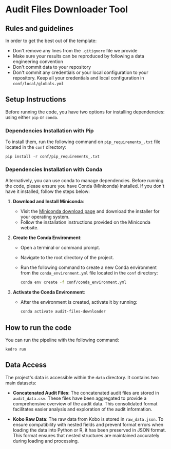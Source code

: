 # Audit Files Downloader Tool

## Rules and guidelines

In order to get the best out of the template:

* Don't remove any lines from the `.gitignore` file we provide
* Make sure your results can be reproduced by following a data engineering convention
* Don't commit data to your repository
* Don't commit any credentials or your local configuration to your repository. Keep all your credentials and local configuration in `conf/local/globals.yml`

## Setup Instructions

Before running the code, you have two options for installing dependencies: using either `pip` or `conda`.

### Dependencies Installation with Pip

To install them, run the following command on `pip_requirements_.txt` file located in the `conf` directory:

```
pip install -r conf/pip_requirements_.txt
```

### Dependencies Installation with Conda

Alternatively, you can use conda to manage dependencies.
Before running the code, please ensure you have Conda (Miniconda) installed. If you don't have it installed, follow the steps below:

1. **Download and Install Miniconda**:
   - Visit the [Miniconda download page](https://docs.conda.io/en/latest/miniconda.html) and download the installer for your operating system.
   - Follow the installation instructions provided on the Miniconda website.

2. **Create the Conda Environment**:
   - Open a terminal or command prompt.
   - Navigate to the root directory of the project.
   - Run the following command to create a new Conda environment from the `conda_environment.yml` file located in the `conf` directory:

     ```sh
     conda env create -f conf/conda_environment.yml
     ```

3. **Activate the Conda Environment**:
   - After the environment is created, activate it by running:

     ```sh
     conda activate audit-files-downloader
     ```

## How to run the code

You can run the pipeline with the following command:

```
kedro run
```

## Data Access

The project's data is accessible within the `data` directory. It contains two main datasets:

- **Concatenated Audit Files**: The concatenated audit files are stored in `audit_data.csv`. These files have been aggregated to provide a comprehensive overview of the audit data. This consolidated format facilitates easier analysis and exploration of the audit information.

- **Kobo Raw Data**: The raw data from Kobo is stored in `raw_data.json`. To ensure compatibility with nested fields and prevent format errors when loading the data into Python or R, it has been preserved in JSON format. This format ensures that nested structures are maintained accurately during loading and processing.

